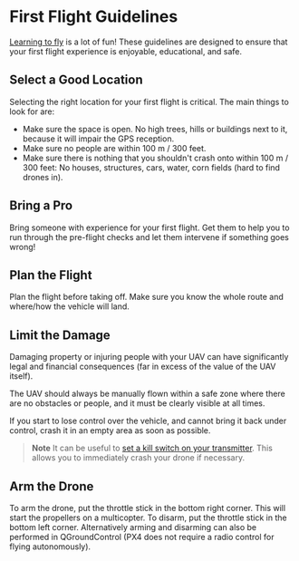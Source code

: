 # First Flight Guidelines

[Learning to fly](../flying/basic_flying.md) is a lot of fun! These guidelines are designed
to ensure that your first flight experience is enjoyable, educational, and safe.

## Select a Good Location

Selecting the right location for your first flight is critical. 
The main things to look for are:

- Make sure the space is open. No high trees, hills or buildings next
  to it, because it will impair the GPS reception.
- Make sure no people are within 100 m / 300 feet.
- Make sure there is nothing that you shouldn't crash onto within 100
  m / 300 feet: No houses, structures, cars, water, corn fields (hard
  to find drones in).

## Bring a Pro

Bring someone with experience for your first flight. Get them to help you to run through the pre-flight
checks and let them intervene if something goes wrong!

## Plan the Flight

Plan the flight before taking off. Make sure you know the whole route and where/how the vehicle will land.

## Limit the Damage

Damaging property or injuring people with your UAV can have significantly legal and financial 
consequences (far in excess of the value of the UAV itself).

The UAV should always be manually flown within a safe zone where there are no obstacles or people, 
and it must be clearly visible at all times.

If you start to lose control over the vehicle, and cannot bring it back under control, 
crash it in an empty area as soon as possible.

> **Note** It can be useful to 
  [set a kill switch on your transmitter](../config/flight_mode.md#kill-switch).
  This allows you to immediately crash your drone if necessary.

## Arm the Drone

To arm the drone, put the throttle stick in the bottom right corner.
This will start the propellers on a multicopter. To disarm, put the
throttle stick in the bottom left corner. Alternatively arming and
disarming can also be performed in QGroundControl (PX4 does not require
a radio control for flying autonomously).

